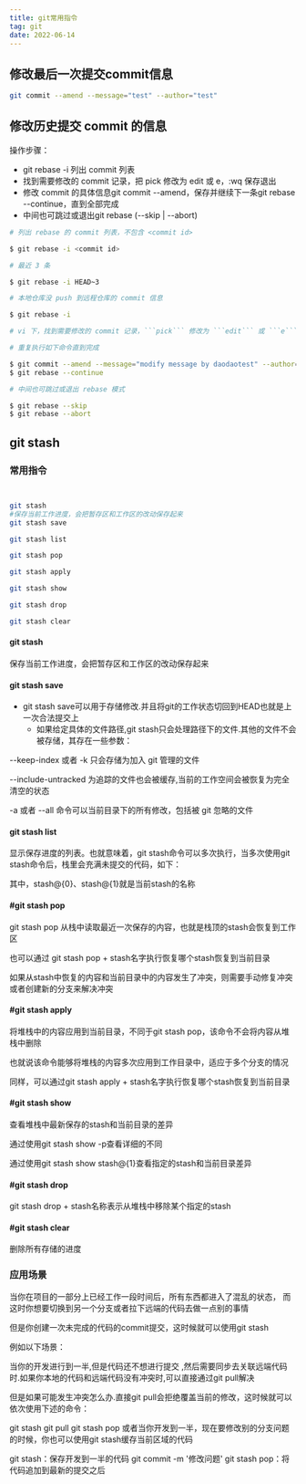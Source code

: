 ```yaml
---
title: git常用指令
tag: git
date: 2022-06-14
---
```


## 修改最后一次提交commit信息

```bash
git commit --amend --message="test" --author="test"
```

## 修改历史提交 commit 的信息

操作步骤：

- git rebase -i 列出 commit 列表
- 找到需要修改的 commit 记录，把 pick 修改为 edit 或 e，:wq 保存退出
- 修改 commit 的具体信息git commit --amend，保存并继续下一条git rebase --continue，直到全部完成
- 中间也可跳过或退出git rebase (--skip | --abort)

```bash
# 列出 rebase 的 commit 列表，不包含 <commit id>

$ git rebase -i <commit id>

# 最近 3 条

$ git rebase -i HEAD~3

# 本地仓库没 push 到远程仓库的 commit 信息

$ git rebase -i

# vi 下，找到需要修改的 commit 记录，```pick``` 修改为 ```edit``` 或 ```e```，```:wq``` 保存退出

# 重复执行如下命令直到完成

$ git commit --amend --message="modify message by daodaotest" --author="test"
$ git rebase --continue

# 中间也可跳过或退出 rebase 模式

$ git rebase --skip
$ git rebase --abort
```

## git stash

### 常用指令

```bash


git stash
#保存当前工作进度，会把暂存区和工作区的改动保存起来
git stash save

git stash list

git stash pop

git stash apply

git stash show

git stash drop

git stash clear
```

#### git stash

保存当前工作进度，会把暂存区和工作区的改动保存起来

#### git stash save

- git stash save可以用于存储修改.并且将git的工作状态切回到HEAD也就是上一次合法提交上
  - 如果给定具体的文件路径,git stash只会处理路径下的文件.其他的文件不会被存储，其存在一些参数：


--keep-index 或者 -k 只会存储为加入 git 管理的文件

--include-untracked 为追踪的文件也会被缓存,当前的工作空间会被恢复为完全清空的状态

-a 或者 --all 命令可以当前目录下的所有修改，包括被 git 忽略的文件

#### git stash list

显示保存进度的列表。也就意味着，git stash命令可以多次执行，当多次使用git stash命令后，栈里会充满未提交的代码，如下：



其中，stash@{0}、stash@{1}就是当前stash的名称

#### #git stash pop

git stash pop 从栈中读取最近一次保存的内容，也就是栈顶的stash会恢复到工作区

也可以通过 git stash pop + stash名字执行恢复哪个stash恢复到当前目录

如果从stash中恢复的内容和当前目录中的内容发生了冲突，则需要手动修复冲突或者创建新的分支来解决冲突

#### #git stash apply

将堆栈中的内容应用到当前目录，不同于git stash pop，该命令不会将内容从堆栈中删除

也就说该命令能够将堆栈的内容多次应用到工作目录中，适应于多个分支的情况

同样，可以通过git stash apply + stash名字执行恢复哪个stash恢复到当前目录

#### #git stash show

查看堆栈中最新保存的stash和当前目录的差异

通过使用git stash show -p查看详细的不同

通过使用git stash show stash@{1}查看指定的stash和当前目录差异



#### #git stash drop

git stash drop + stash名称表示从堆栈中移除某个指定的stash

#### #git stash clear

删除所有存储的进度

### 应用场景

当你在项目的一部分上已经工作一段时间后，所有东西都进入了混乱的状态， 而这时你想要切换到另一个分支或者拉下远端的代码去做一点别的事情

但是你创建一次未完成的代码的commit提交，这时候就可以使用git stash

例如以下场景：

当你的开发进行到一半,但是代码还不想进行提交 ,然后需要同步去关联远端代码时.如果你本地的代码和远端代码没有冲突时,可以直接通过git pull解决

但是如果可能发生冲突怎么办.直接git pull会拒绝覆盖当前的修改，这时候就可以依次使用下述的命令：

git stash
git pull
git stash pop
或者当你开发到一半，现在要修改别的分支问题的时候，你也可以使用git stash缓存当前区域的代码

git stash：保存开发到一半的代码
git commit -m '修改问题'
git stash pop：将代码追加到最新的提交之后
